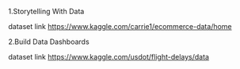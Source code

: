 
1.Storytelling With Data

dataset link https://www.kaggle.com/carrie1/ecommerce-data/home

2.Build Data Dashboards

dataset link https://www.kaggle.com/usdot/flight-delays/data
